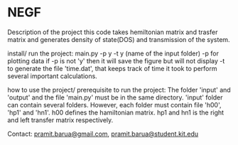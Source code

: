 # NEGF


Description of the project
	this code takes hemiltonian matrix and trasfer matrix and generates density	
	of state(DOS) and transmission of the system. 


install/ run the project:
	main.py -p y -t y (name of the input folder)
	-p for plotting data if -p is not 'y' then it will save the figure but will
	not display
	-t to generate the file 'time.dat', that keeps track of time it took to perform several 
	important calculations.	


how to use the project/ prerequisite to run the project:
	The folder 'input' and 'output' and the file 'main.py' must be in the same 
	directory. 
	'input' folder can contain several folders. However, each folder must 
	contain file 'h00', 'hp1' and 'hn1'. h00 defines the hamiltonian matrix. 
	hp1 and hn1	is the right and left transfer matrix respectively.   
	
Contact:
	pramit.barua@gmail.com, pramit.barua@student.kit.edu